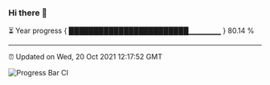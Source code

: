 ### Hi there 👋

⏳ Year progress { ████████████████████████▁▁▁▁▁▁ } 80.14 %

---

⏰ Updated on Wed, 20 Oct 2021 12:17:52 GMT

![Progress Bar CI](https://github.com/liununu/liununu/workflows/Progress%20Bar%20CI/badge.svg)
